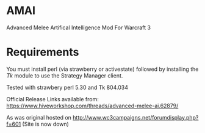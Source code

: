 # AMAI
 Advanced Melee Artifical Intelligence Mod For Warcraft 3

# Requirements
You must install perl (via strawberry or activestate) followed by installing the *Tk* module to use the Strategy Manager client.

Tested with strawbery perl 5.30 and Tk 804.034

Official Release Links available from: https://www.hiveworkshop.com/threads/advanced-melee-ai.62879/

As was original hosted on http://www.wc3campaigns.net/forumdisplay.php?f=601 (Site is now down)